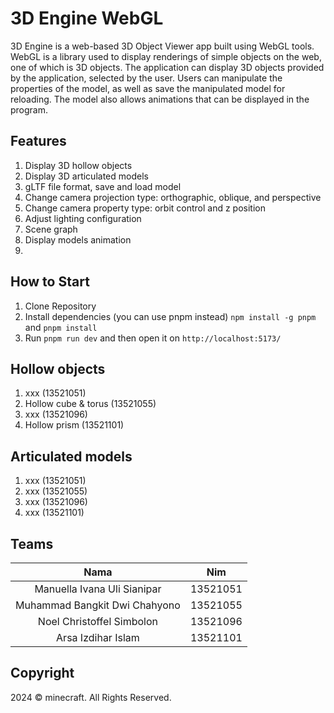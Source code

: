 # 3D Engine WebGL

3D Engine is a web-based 3D Object Viewer app built using WebGL tools. WebGL is a library used to display renderings of simple objects on the web, one of which is 3D objects. The application can display 3D objects provided by the application, selected by the user. Users can manipulate the properties of the model, as well as save the manipulated model for reloading. The model also allows animations that can be displayed in the program.

## Features

1. Display 3D hollow objects
2. Display 3D articulated models
3. gLTF file format, save and load model
4. Change camera projection type: orthographic, oblique, and perspective
5. Change camera property type: orbit control and z position
6. Adjust lighting configuration
7. Scene graph
8. Display models animation
9. 

## How to Start

1. Clone Repository
2. Install dependencies (you can use pnpm instead) ```npm install -g pnpm``` and ```pnpm install```
3. Run ```pnpm run dev``` and then open it on ```http://localhost:5173/```

## Hollow objects

1. xxx (13521051)
2. Hollow cube & torus (13521055)
3. xxx (13521096)
4. Hollow prism (13521101)

## Articulated models

1. xxx (13521051)
2. xxx (13521055)
3. xxx (13521096)
4. xxx (13521101)

## Teams

| Nama                           | Nim      |
| :----------------------------: | :------: |
| Manuella Ivana Uli Sianipar    | 13521051 |
| Muhammad Bangkit Dwi Chahyono  | 13521055 |
| Noel Christoffel Simbolon      | 13521096 |
| Arsa Izdihar Islam             | 13521101 |

## Copyright
2024 © minecraft. All Rights Reserved.
